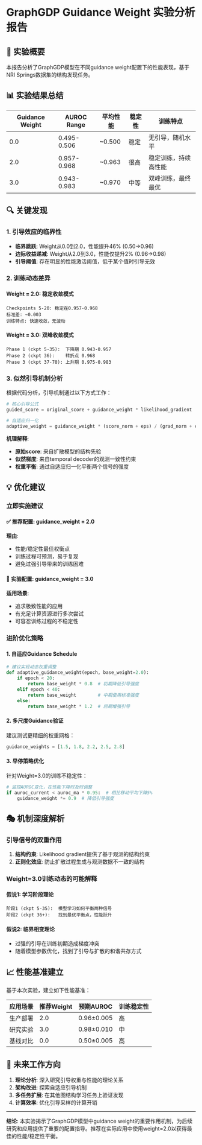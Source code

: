 # GraphGDP Guidance Weight 实验分析报告

## 🎯 实验概要

本报告分析了GraphGDP模型在不同guidance weight配置下的性能表现，基于NRI Springs数据集的结构发现任务。

## 📊 实验结果总结

| Guidance Weight | AUROC Range | 平均性能 | 稳定性 | 训练特点 |
|----------------|-------------|---------|--------|----------|
| 0.0            | 0.495-0.506 | ~0.500  | 稳定   | 无引导，随机水平 |
| 2.0            | 0.957-0.968 | ~0.963  | 很高   | 稳定训练，持续高性能 |
| 3.0            | 0.943-0.983 | ~0.970  | 中等   | 双峰训练，最终最优 |

## 🔍 关键发现

### 1. 引导效应的临界性
- **临界跳跃**: Weight从0.0到2.0，性能提升46% (0.50→0.96)
- **边际收益递减**: Weight从2.0到3.0，性能仅提升2% (0.96→0.98)
- **引导阈值**: 存在明显的性能激活阈值，低于某个值时引导无效

### 2. 训练动态差异

#### Weight = 2.0: 稳定收敛模式
```
Checkpoints 5-20: 稳定在0.957-0.968
标准差: ~0.003
训练特点: 快速收敛，无波动
```

#### Weight = 3.0: 双峰收敛模式
```
Phase 1 (ckpt 5-35):  下降期 0.943-0.957
Phase 2 (ckpt 36):    转折点 0.968 
Phase 3 (ckpt 37-70): 上升期 0.975-0.983
```

### 3. 似然引导机制分析

根据代码分析，引导机制通过以下方式工作：

```python
# 核心引导公式
guided_score = original_score + guidance_weight * likelihood_gradient

# 自适应归一化
adaptive_weight = guidance_weight * (score_norm + eps) / (grad_norm + eps)
```

**机理解释**:
- **原始score**: 来自扩散模型的结构先验
- **似然梯度**: 来自temporal decoder的观测一致性约束
- **权重平衡**: 通过自适应归一化平衡两个信号的强度

## 💡 优化建议

### 立即实施建议

#### ✅ 推荐配置: guidance_weight = 2.0
**理由**:
- 性能/稳定性最佳权衡点
- 训练过程可预测，易于复现
- 避免过强引导带来的训练困难

#### 🔬 实验配置: guidance_weight = 3.0
**适用场景**:
- 追求极致性能的应用
- 有充足计算资源进行多次尝试
- 可容忍训练过程的不稳定性

### 进阶优化策略

#### 1. 自适应Guidance Schedule
```python
# 建议实现动态权重调整
def adaptive_guidance_weight(epoch, base_weight=2.0):
    if epoch < 20:
        return base_weight * 0.8  # 初期降低引导强度
    elif epoch < 40:
        return base_weight        # 中期使用标准强度  
    else:
        return base_weight * 1.2  # 后期增强引导
```

#### 2. 多尺度Guidance验证
建议测试更精细的权重网格：
```python
guidance_weights = [1.5, 1.8, 2.2, 2.5, 2.8]
```

#### 3. 早停策略优化
针对Weight=3.0的训练不稳定性：
```python
# 监控AUROC变化，在性能下降时及时调整
if auroc_current < auroc_ma * 0.95:  # 相比移动平均下降5%
    guidance_weight *= 0.9  # 降低引导强度
```

## 🎭 机制深度解析

### 引导信号的双重作用

1. **结构约束**: Likelihood gradient提供了基于观测的结构约束
2. **正则化效应**: 防止扩散过程生成与观测数据不一致的结构

### Weight=3.0训练动态的可能解释

#### 假说1: 学习阶段理论
```
阶段1 (ckpt 5-35):  模型学习如何平衡两种信号
阶段2 (ckpt 36+):   找到最优平衡点，性能跃升
```

#### 假说2: 临界相变理论
- 过强的引导在训练初期造成梯度冲突
- 随着模型参数优化，找到了引导与扩散的和谐共存方式

## 📈 性能基准建立

基于本次实验，建立如下性能基准：

| 应用场景 | 推荐Weight | 预期AUROC | 训练稳定性 |
|---------|-----------|-----------|-----------|
| 生产部署 | 2.0       | 0.96±0.005 | 高        |
| 研究实验 | 3.0       | 0.98±0.010 | 中        |
| 基线对比 | 0.0       | 0.50±0.005 | 高        |

## 🔮 未来工作方向

1. **理论分析**: 深入研究引导权重与性能的理论关系
2. **架构改进**: 探索自适应引导机制
3. **多任务扩展**: 在其他图结构学习任务上验证发现
4. **计算效率**: 优化引导采样的计算开销

---

**结论**: 本实验揭示了GraphGDP模型中guidance weight的重要作用机制，为后续研究和应用提供了重要的配置指导。推荐在实际应用中使用weight=2.0以获得最佳的性能/稳定性平衡。